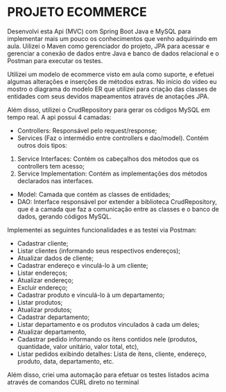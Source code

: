 # PROJETO ECOMMERCE

Desenvolvi esta Api (MVC) com Spring Boot Java e MySQL para implementar mais um pouco os conhecimentos que venho adquirindo em aula. Uilizei o Maven como gerenciador do projeto, JPA para acessar e gerenciar a conexão de dados entre Java e banco de dados relacional e o Postman para executar os testes.

Utilizei um modelo de ecommerce visto em aula como suporte, e efetuei algumas alterações e inserções de métodos extras. No início do vídeo eu mostro o diagrama do modelo ER que utilizei para criação das classes de entidades com seus devidos mapeamentos através de anotações JPA.

Além disso, utilizei o CrudRepository para gerar os códigos MySQL em tempo real. A api possui 4 camadas:
- Controllers: Responsável pelo request/response;
- Services (Faz o intermédio entre controllers e dao/model). Contém outros dois tipos:
1) Service Interfaces: Contém os cabeçalhos dos métodos que os controllers tem acesso;
2) Service Implementation: Contém as implementações dos métodos declarados nas interfaces.
- Model: Camada que contém as classes de entidades;
- DAO: Interface responsável por extender a biblioteca CrudRepository, que é a camada que faz a comunicação entre as classes e o banco de dados, gerando códigos MySQL.

Implementei as seguintes funcionalidades e as testei via Postman:
- Cadastrar cliente;
- Listar clientes (informando seus respectivos endereços);
- Atualizar dados de cliente;
- Cadastrar endereço e vinculá-lo à um cliente;
- Listar endereços;
- Atualizar endereço;
- Excluir endereço;
- Cadastrar produto e vinculá-lo à um departamento;
- Listar produtos;
- Atualizar produtos;
- Cadastrar departamento;
- Listar departamento e os produtos vinculados à cada um deles;
- Atualizar departamento,
- Cadastrar pedido informando os ítens contidos nele (produtos, quantidade, valor unitário, valor total, etc),
- Listar pedidos exibindo detalhes: Lista de ítens, cliente, endereço, produto, data, departamento, etc.

Além disso, criei uma automação para efetuar os testes listados acima através de comandos CURL direto no terminal